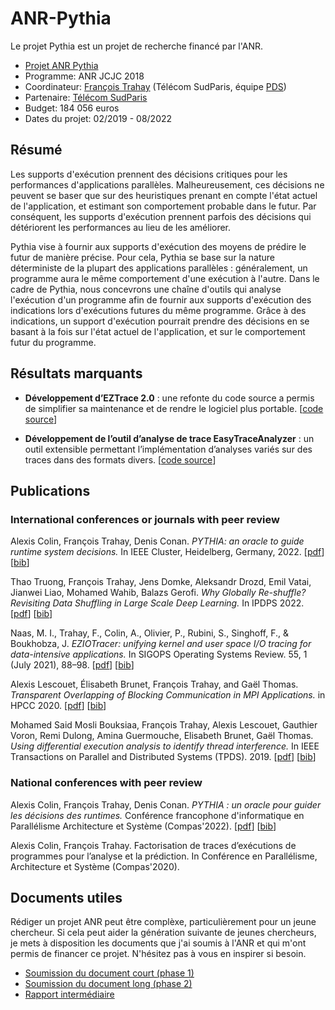 # ANR-Pythia

Le projet Pythia est un projet de recherche financé par l'ANR.

- [Projet ANR Pythia](https://anr.fr/Projet-ANR-18-CE25-0005)
- Programme: ANR JCJC 2018
- Coordinateur: [François Trahay](https://trahay.wp.imtbs-tsp.eu/) (Télécom SudParis, équipe [PDS](https://www.inf.telecom-sudparis.eu/pds/))
- Partenaire: [Télécom SudParis](https://www.telecom-sudparis.eu/)
- Budget: 184 056 euros
- Dates du projet: 02/2019 - 08/2022

## Résumé
Les supports d'exécution prennent des décisions critiques pour les performances
d'applications parallèles. Malheureusement, ces décisions ne peuvent se baser que sur des
heuristiques prenant en compte l'état actuel de l'application, et estimant son comportement
probable dans le futur. Par conséquent, les supports d'exécution prennent parfois des
décisions qui détériorent les performances au lieu de les améliorer.

Pythia vise à fournir aux supports d'exécution des moyens de prédire le futur de manière
précise. Pour cela, Pythia se base sur la nature déterministe de la plupart des applications
parallèles : généralement, un programme aura le même comportement d'une exécution à
l'autre. Dans le cadre de Pythia, nous concevrons une chaîne d'outils qui analyse l'exécution
d'un programme afin de fournir aux supports d'exécution des indications lors d'exécutions
futures du même programme. Grâce à des indications, un support d'exécution pourrait
prendre des décisions en se basant à la fois sur l'état actuel de l'application, et sur le
comportement futur du programme.

## Résultats marquants

- **Développement d’EZTrace 2.0** : une refonte du code source a
permis de simplifier sa maintenance et de rendre le logiciel plus
portable. [[code source](https://gitlab.com/eztrace/eztrace)]

- **Développement de l’outil d’analyse de trace EasyTraceAnalyzer** :
un outil extensible permettant l’implémentation d’analyses variés sur
des traces dans des formats divers. [[code
source](https://gitlab.com/parallel-and-distributed-systems/easytraceanalyzer)]

## Publications


### International conferences or journals with peer review
Alexis Colin, François Trahay, Denis Conan. *PYTHIA: an oracle to guide runtime system decisions.* In IEEE Cluster, Heidelberg, Germany, 2022. 
[[pdf](https://hal.archives-ouvertes.fr/hal-03750441/document)] [[bib](https://hal.archives-ouvertes.fr/hal-03750441v1/bibtex)]

Thao Truong, François Trahay, Jens Domke, Aleksandr Drozd, Emil Vatai, Jianwei Liao​, Mohamed Wahib, Balazs Gerofi. *Why Globally Re-shuffle? Revisiting Data Shuffling in Large Scale Deep Learning.*
In IPDPS 2022. [[pdf](https://hal.archives-ouvertes.fr/hal-03599740/document)] [[bib](https://hal.archives-ouvertes.fr/hal-03599740v1/bibtex)]

Naas, M. I., Trahay, F., Colin, A., Olivier, P., Rubini, S., Singhoff, F., & Boukhobza, J. *EZIOTracer: unifying kernel and user space I/O tracing for data-intensive applications.*
In SIGOPS Operating Systems Review. 55, 1 (July 2021), 88–98. [[pdf](https://hal.archives-ouvertes.fr/hal-03215663/document)] [[bib](https://dl.acm.org/doi/abs/10.1145/3469379.3469391)]

Alexis Lescouet, Élisabeth Brunet, François Trahay, and Gaël Thomas. *Transparent Overlapping of Blocking Communication in MPI Applications.* in HPCC 2020.	[[pdf](https://hal.archives-ouvertes.fr/hal-03007204/document)] [[bib](https://hal.archives-ouvertes.fr/hal-03007204v1/bibtex)]

Mohamed Said Mosli Bouksiaa, François Trahay, Alexis Lescouet, Gauthier Voron, Remi Dulong, Amina Guermouche, Elisabeth Brunet, Gaël Thomas. *Using differential execution analysis to identify thread interference.* In IEEE Transactions on Parallel and Distributed Systems (TPDS). 2019. [[pdf](https://hal.archives-ouvertes.fr/hal-02179717/document)] [[bib](https://hal.archives-ouvertes.fr/hal-02179717v1/bibtex)]

### National conferences with peer review

Alexis Colin, François Trahay, Denis Conan. *PYTHIA : un oracle pour guider les décisions des runtimes.* Conférence francophone d'informatique en Parallélisme Architecture et Système (Compas'2022).
[[pdf](https://hal.archives-ouvertes.fr/hal-03754168/document)] [[bib](https://hal.archives-ouvertes.fr/hal-03754168v1/bibtex)]

Alexis Colin, François Trahay. Factorisation de traces d’exécutions de programmes pour l’analyse et la prédiction. In Conférence en Parallélisme, Architecture et Système (Compas'2020).


## Documents utiles

Rédiger un projet ANR peut être complèxe, particulièrement pour un
jeune chercheur. Si cela peut aider la génération suivante de jeunes
chercheurs, je mets à disposition les documents que j'ai soumis à
l'ANR et qui m'ont permis de financer ce projet. N'hésitez pas à vous
en inspirer si besoin.

- [Soumission du document court (phase 1)](ANR_proposal/phase1/)
- [Soumission du document long (phase 2)](ANR_proposal/phase2/)
- [Rapport intermédiaire](ANR_reports/ANR_Pythia_rapport_intermediaire_a_18_mois.pdf)
